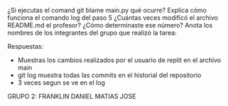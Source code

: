 ¿Si ejecutas el comand git blame main.py qué ocurre?
Explica cómo funciona el comando log del paso 5
¿Cuántas veces modificó el archivo README.md el profesor? ¿Cómo determinaste ese número?
Anota los nombres de los integrantes del grupo que realizó la tarea:

Respuestas: 
- Muestras los cambios realizados por el usuario de replit en el archivo main
- git log muestra todas las commits en el historial del repositorio
- 3 veces segun se ve en el log



GRUPO 2:
FRANKLIN
DANIEL
MATIAS
JOSE 
